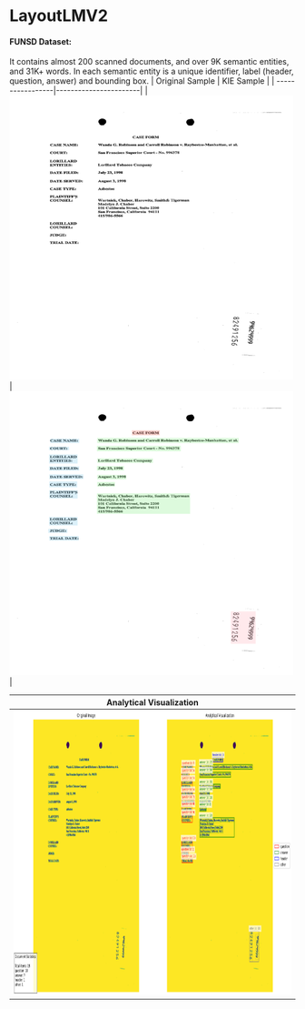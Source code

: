 # LayoutLMV2

#### FUNSD Dataset:
 It contains almost 200 scanned documents, and over 9K semantic entities, and 31K+ words. In each semantic entity is a unique identifier, label (header, question, answer) and bounding box.
| Original Sample | KIE Sample |
| -----------------|-----------------------|
| <img src="https://github.com/Harry-KIT/LayoutLMV2/blob/main/assists/82491256.png" width="500" height="500"> | <img src="https://github.com/Harry-KIT/LayoutLMV2/blob/main/assists/document_viz.png" width="500" height="500"> |

| Analytical Visualization |
| -----------------|
| <img src="https://github.com/Harry-KIT/LayoutLMV2/blob/main/assists/analytical_viz.png" width="900" height="500"> |
